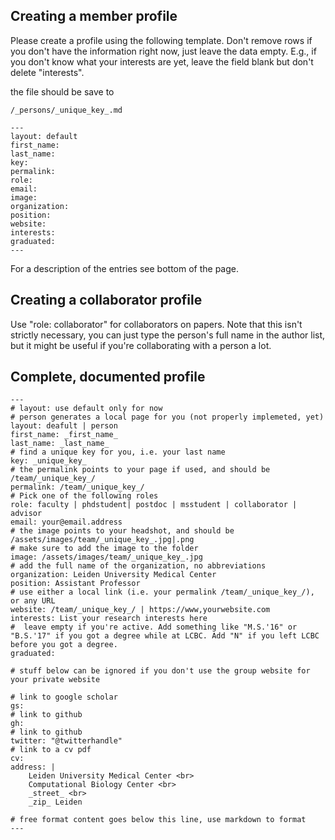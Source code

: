## Creating a member profile

Please create a profile using the following template.
Don't remove rows if you don't have the information right now, just leave the data empty.
E.g., if you don't know what your interests are yet, leave the field blank but don't delete "interests".

the file should be save to
```
/_persons/_unique_key_.md
```

```
---
layout: default
first_name:
last_name:
key:
permalink:
role:
email:
image:
organization:
position:
website:
interests:
graduated:
---
```

For a description of the entries see bottom of the page.
## Creating a collaborator profile

Use "role: collaborator" for collaborators on papers. Note that this isn't strictly necessary, you can just type the person's full name in the author list, but it might be useful if you're collaborating with a person a lot.

## Complete, documented profile
```
---
# layout: use default only for now
# person generates a local page for you (not properly implemeted, yet)
layout: deafult | person
first_name: _first_name_
last_name: _last_name_
# find a unique key for you, i.e. your last name
key: _unique_key_
# the permalink points to your page if used, and should be /team/_unique_key_/
permalink: /team/_unique_key_/
# Pick one of the following roles
role: faculty | phdstudent| postdoc | msstudent | collaborator | advisor
email: your@email.address
# the image points to your headshot, and should be /assets/images/team/_unique_key_.jpg|.png
# make sure to add the image to the folder
image: /assets/images/team/_unique_key_.jpg
# add the full name of the organization, no abbreviations
organization: Leiden University Medical Center
position: Assistant Professor
# use either a local link (i.e. your permalink /team/_unique_key_/), or any URL
website: /team/_unique_key_/ | https://www,yourwebsite.com
interests: List your research interests here
#  leave empty if you're active. Add something like "M.S.'16" or "B.S.'17" if you got a degree while at LCBC. Add "N" if you left LCBC before you got a degree.
graduated:

# stuff below can be ignored if you don't use the group website for your private website

# link to google scholar
gs:
# link to github
gh:
# link to github
twitter: "@twitterhandle"
# link to a cv pdf
cv:
address: |
    Leiden University Medical Center <br>
    Computational Biology Center <br>
    _street_ <br>
    _zip_ Leiden

# free format content goes below this line, use markdown to format
---
```

